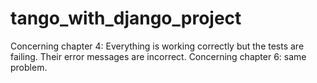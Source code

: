 # tango_with_django_project
Concerning chapter 4: Everything is working correctly but the tests are failing. 
Their error messages are incorrect.
Concerning chapter 6: same problem.